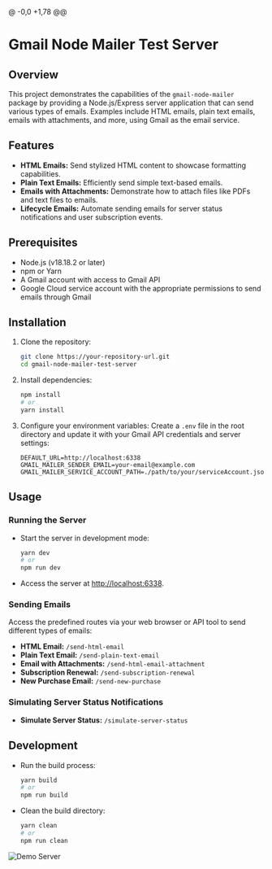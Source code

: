 @ -0,0 +1,78 @@
# Gmail Node Mailer Test Server

## Overview
This project demonstrates the capabilities of the `gmail-node-mailer` package by providing a Node.js/Express server application that can send various types of emails. Examples include HTML emails, plain text emails, emails with attachments, and more, using Gmail as the email service.

## Features
- **HTML Emails:** Send stylized HTML content to showcase formatting capabilities.
- **Plain Text Emails:** Efficiently send simple text-based emails.
- **Emails with Attachments:** Demonstrate how to attach files like PDFs and text files to emails.
- **Lifecycle Emails:** Automate sending emails for server status notifications and user subscription events.

## Prerequisites
- Node.js (v18.18.2 or later)
- npm or Yarn
- A Gmail account with access to Gmail API
- Google Cloud service account with the appropriate permissions to send emails through Gmail

## Installation

1. Clone the repository:
   ```bash
   git clone https://your-repository-url.git
   cd gmail-node-mailer-test-server
   ```

2. Install dependencies:
   ```bash
   npm install
   # or
   yarn install
   ```

3. Configure your environment variables:
   Create a `.env` file in the root directory and update it with your Gmail API credentials and server settings:
   ```plaintext
   DEFAULT_URL=http://localhost:6338
   GMAIL_MAILER_SENDER_EMAIL=your-email@example.com
   GMAIL_MAILER_SERVICE_ACCOUNT_PATH=./path/to/your/serviceAccount.json
   ```

## Usage

### Running the Server
- Start the server in development mode:
  ```bash
  yarn dev
  # or
  npm run dev
  ```

- Access the server at [http://localhost:6338](http://localhost:6338).

### Sending Emails
Access the predefined routes via your web browser or API tool to send different types of emails:
- **HTML Email:** `/send-html-email`
- **Plain Text Email:** `/send-plain-text-email`
- **Email with Attachments:** `/send-html-email-attachment`
- **Subscription Renewal:** `/send-subscription-renewal`
- **New Purchase Email:** `/send-new-purchase`

### Simulating Server Status Notifications
- **Simulate Server Status:** `/simulate-server-status`

## Development

- Run the build process:
  ```bash
  yarn build
  # or
  npm run build
  ```

- Clean the build directory:
  ```bash
  yarn clean
  # or
  npm run clean
  ```
![Demo Server](https://github.com/Wal33D/gmail-node-mailer-example-server/raw/main/images/demoServer.png "This Server")
